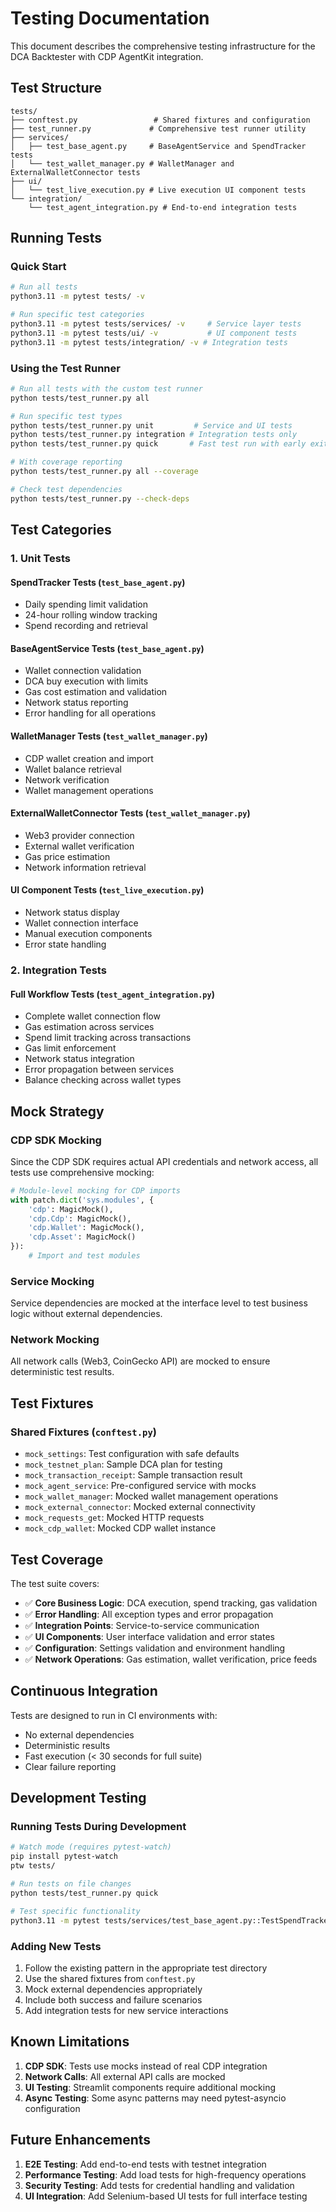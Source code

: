 # Testing Documentation

This document describes the comprehensive testing infrastructure for the DCA Backtester with CDP AgentKit integration.

## Test Structure

```
tests/
├── conftest.py                 # Shared fixtures and configuration
├── test_runner.py             # Comprehensive test runner utility
├── services/
│   ├── test_base_agent.py     # BaseAgentService and SpendTracker tests
│   └── test_wallet_manager.py # WalletManager and ExternalWalletConnector tests
├── ui/
│   └── test_live_execution.py # Live execution UI component tests
└── integration/
    └── test_agent_integration.py # End-to-end integration tests
```

## Running Tests

### Quick Start
```bash
# Run all tests
python3.11 -m pytest tests/ -v

# Run specific test categories
python3.11 -m pytest tests/services/ -v     # Service layer tests
python3.11 -m pytest tests/ui/ -v           # UI component tests
python3.11 -m pytest tests/integration/ -v # Integration tests
```

### Using the Test Runner
```bash
# Run all tests with the custom test runner
python tests/test_runner.py all

# Run specific test types
python tests/test_runner.py unit         # Service and UI tests
python tests/test_runner.py integration # Integration tests only
python tests/test_runner.py quick       # Fast test run with early exit

# With coverage reporting
python tests/test_runner.py all --coverage

# Check test dependencies
python tests/test_runner.py --check-deps
```

## Test Categories

### 1. Unit Tests

#### SpendTracker Tests (`test_base_agent.py`)
- Daily spending limit validation
- 24-hour rolling window tracking
- Spend recording and retrieval

#### BaseAgentService Tests (`test_base_agent.py`)
- Wallet connection validation
- DCA buy execution with limits
- Gas cost estimation and validation
- Network status reporting
- Error handling for all operations

#### WalletManager Tests (`test_wallet_manager.py`)
- CDP wallet creation and import
- Wallet balance retrieval
- Network verification
- Wallet management operations

#### ExternalWalletConnector Tests (`test_wallet_manager.py`)
- Web3 provider connection
- External wallet verification
- Gas price estimation
- Network information retrieval

#### UI Component Tests (`test_live_execution.py`)
- Network status display
- Wallet connection interface
- Manual execution components
- Error state handling

### 2. Integration Tests

#### Full Workflow Tests (`test_agent_integration.py`)
- Complete wallet connection flow
- Gas estimation across services
- Spend limit tracking across transactions
- Gas limit enforcement
- Network status integration
- Error propagation between services
- Balance checking across wallet types

## Mock Strategy

### CDP SDK Mocking
Since the CDP SDK requires actual API credentials and network access, all tests use comprehensive mocking:

```python
# Module-level mocking for CDP imports
with patch.dict('sys.modules', {
    'cdp': MagicMock(),
    'cdp.Cdp': MagicMock(),
    'cdp.Wallet': MagicMock(),
    'cdp.Asset': MagicMock()
}):
    # Import and test modules
```

### Service Mocking
Service dependencies are mocked at the interface level to test business logic without external dependencies.

### Network Mocking
All network calls (Web3, CoinGecko API) are mocked to ensure deterministic test results.

## Test Fixtures

### Shared Fixtures (`conftest.py`)
- `mock_settings`: Test configuration with safe defaults
- `mock_testnet_plan`: Sample DCA plan for testing
- `mock_transaction_receipt`: Sample transaction result
- `mock_agent_service`: Pre-configured service with mocks
- `mock_wallet_manager`: Mocked wallet management operations
- `mock_external_connector`: Mocked external connectivity
- `mock_requests_get`: Mocked HTTP requests
- `mock_cdp_wallet`: Mocked CDP wallet instance

## Test Coverage

The test suite covers:

- ✅ **Core Business Logic**: DCA execution, spend tracking, gas validation
- ✅ **Error Handling**: All exception types and error propagation
- ✅ **Integration Points**: Service-to-service communication
- ✅ **UI Components**: User interface validation and error states
- ✅ **Configuration**: Settings validation and environment handling
- ✅ **Network Operations**: Gas estimation, wallet verification, price feeds

## Continuous Integration

Tests are designed to run in CI environments with:
- No external dependencies
- Deterministic results
- Fast execution (< 30 seconds for full suite)
- Clear failure reporting

## Development Testing

### Running Tests During Development
```bash
# Watch mode (requires pytest-watch)
pip install pytest-watch
ptw tests/

# Run tests on file changes
python tests/test_runner.py quick

# Test specific functionality
python3.11 -m pytest tests/services/test_base_agent.py::TestSpendTracker -v
```

### Adding New Tests
1. Follow the existing pattern in the appropriate test directory
2. Use the shared fixtures from `conftest.py`
3. Mock external dependencies appropriately
4. Include both success and failure scenarios
5. Add integration tests for new service interactions

## Known Limitations

1. **CDP SDK**: Tests use mocks instead of real CDP integration
2. **Network Calls**: All external API calls are mocked
3. **UI Testing**: Streamlit components require additional mocking
4. **Async Testing**: Some async patterns may need pytest-asyncio configuration

## Future Enhancements

1. **E2E Testing**: Add end-to-end tests with testnet integration
2. **Performance Testing**: Add load tests for high-frequency operations
3. **Security Testing**: Add tests for credential handling and validation
4. **UI Integration**: Add Selenium-based UI tests for full interface testing
